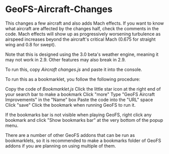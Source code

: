 # GeoFS-Aircraft-Changes

This changes a few aircraft and also adds Mach effects. If you want to know what aircraft are affected by the changes half, check the comments in the code. Mach effects will show up as progressively worsening turbulence as airspeed increases beyond the aircraft's critical Mach (0.675 for straight wing and 0.8 for swept).

Note that this is designed using the 3.0 beta's weather engine, meaning it may not work in 2.9. Other features may also break in 2.9.

To run this, copy *Aircraft changes.js* and paste it into the console.

To run this as a bookmarklet, you follow the following procedure:

Copy the code of *Bookmarklet.js*
Click the little star icon at the right end of your search bar to make a bookmark
Click "more"
Type "GeoFS Aircraft Improvements" in the "Name" box
Paste the code into the "URL" space
Click "save"
Click the bookmark when running GeoFS to run it.

If the bookmarks bar is not visible when playing GeoFS, right click any bookmark and click "Show bookmarks bar" at the very bottom of the popup menu.

There are a number of other GeoFS addons that can be run as bookmarklets, so it is recommended to make a bookmarks folder of GeoFS addons if you are planning on using multiple of them.
